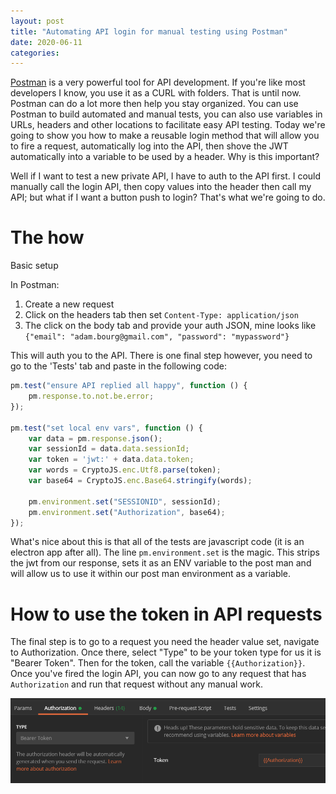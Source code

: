 ```yaml
---
layout: post
title: "Automating API login for manual testing using Postman"
date: 2020-06-11
categories: 
---
```


[Postman]() is a very powerful tool for API development. If you're like most developers I know, you use it as a CURL with folders. That is until now. Postman can do a lot more then help you stay organized. You can use Postman to build automated and manual tests, you can also use variables in URLs, headers and other locations to facilitate easy API testing. Today we're going to show you how to make a reusable login method that will allow you to fire a request, automatically log into the API, then shove the JWT automatically into a variable to be used by a header. Why is this important? 

Well if I want to test a new private API, I have to auth to the API first. I could manually call the login API, then copy values into the header then call my API; but what if I want a button push to login? That's what we're going to do. 

# The how


Basic setup 

In Postman: 
1. Create a new request
2. Click on the headers tab then set `Content-Type: application/json`
3. The click on the body tab and provide your auth JSON, mine looks like `{"email": "adam.bourg@gmail.com", "password": "mypassword"}`

This will auth you to the API. There is one final step however, you need to go to the 'Tests' tab and paste in the following code:

```javascript
pm.test("ensure API replied all happy", function () {
    pm.response.to.not.be.error;
});

pm.test("set local env vars", function () {
    var data = pm.response.json();
    var sessionId = data.data.sessionId;
    var token = 'jwt:' + data.data.token;
    var words = CryptoJS.enc.Utf8.parse(token);
    var base64 = CryptoJS.enc.Base64.stringify(words);
    
    pm.environment.set("SESSIONID", sessionId);
    pm.environment.set("Authorization", base64);
});
```
What's nice about this is that all of the tests are javascript code (it is an electron app after all). The line `pm.environment.set` is the magic. This strips the jwt from our response, sets it as an ENV variable to the post man and will allow us to use it within our post man environment as a variable. 

# How to use the token in API requests

The final step is to go to a request you need the header value set, navigate to Authorization. Once there, select "Type" to be your token type for us it is "Bearer Token". Then for the token, call the variable `{{Authorization}}`. Once you've fired the login API, you can now go to any request that has `Authorization` and run that request without any manual work. 

![Auth token](/assets/img/06112020_postman_auto_login.PNG)